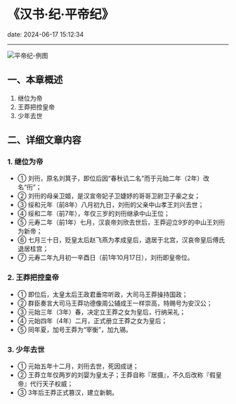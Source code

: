 # 《汉书·纪·平帝纪》
date: 2024-06-17 15:12:34

---

![平帝纪-例图](https://s21.ax1x.com/2024/06/17/pk0n2Rg.png)

## 一、本章概述

1. 继位为帝
2. 王莽把控皇帝
3. 少年去世

## 二、详细文章内容

### 1. 继位为帝
- ① 刘衎，原名刘箕子，即位后因“春秋讥二名”而于元始二年（2年）改名“衎”；
- ② 刘衎的母亲卫姬，是汉宣帝妃子卫婕妤的哥哥卫尉卫子豪之女；
- ③ 绥和元年（前8年）八月初九日，刘衎的父亲中山孝王刘兴去世；
- ④ 绥和二年（前7年），年仅三岁的刘衎继承中山王位；
- ⑤ 元寿二年（前1年）七月，汉哀帝刘欣去世后，王莽迎立9岁的中山王刘衎为新帝；
- ⑥ 七月三十日，贬皇太后赵飞燕为孝成皇后，退居于北宫，汉哀帝皇后傅氏退居桂宫；
- ⑦  元寿二年九月初一辛酉日（前1年10月17日），刘衎即皇帝位。

### 2. 王莽把控皇帝
- ① 即位后，太皇太后王政君垂帘听政，大司马王莽操持国政；
- ② 群臣奏言大司马王莽功德像周公辅成王一样崇高，特赐号为安汉公；
- ③ 元始三年（3年）春，决定立王莽之女为皇后，行纳采礼；
- ④ 元始四年（4年）二月，正式册立王莽之女为皇后；
- ⑤ 同年夏，加号王莽为“宰衡”，加九锡。

### 3. 少年去世
- ① 元始五年十二月，刘衎去世，死因成谜；
- ② 王莽立年仅两岁的刘婴为皇太子；王莽自称『居摄』，不久后改称『假皇帝』代行天子权威；
- ③ 3年后王莽正式篡汉，建立新朝。